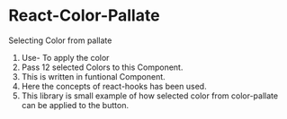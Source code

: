 # React-Color-Pallate
Selecting Color from pallate
1. Use- To apply the color
2. Pass 12 selected Colors to this Component.
3. This is written in funtional Component.
4. Here the concepts of react-hooks has been used.
5. This library is small example of how selected color from color-pallate can be applied to the button.
